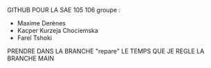GITHUB POUR LA SAE 105 106 
groupe :
- Maxime Derènes
- Kacper Kurzeja Chociemska
- Farel Tshoki

PRENDRE DANS LA BRANCHE "repare" LE TEMPS QUE JE REGLE LA BRANCHE MAIN
